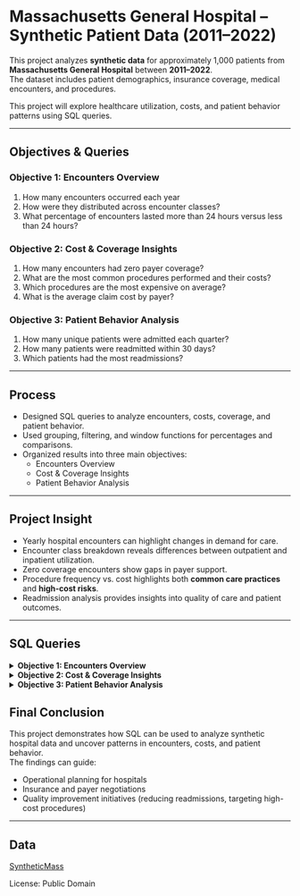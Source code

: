 # Massachusetts General Hospital – Synthetic Patient Data (2011–2022)

This project analyzes **synthetic data** for approximately 1,000 patients from **Massachusetts General Hospital** between **2011–2022**.  
The dataset includes patient demographics, insurance coverage, medical encounters, and procedures.  

This project will explore healthcare utilization, costs, and patient behavior patterns using SQL queries.

---

## Objectives & Queries

### Objective 1: Encounters Overview
1. How many encounters occurred each year
2. How were they distributed across encounter classes?  
3. What percentage of encounters lasted more than 24 hours versus less than 24 hours?   

### Objective 2: Cost & Coverage Insights
1. How many encounters had zero payer coverage?
2. What are the most common procedures performed and their costs?
3. Which procedures are the most expensive on average?
4. What is the average claim cost by payer?

### Objective 3: Patient Behavior Analysis
1. How many unique patients were admitted each quarter?
2. How many patients were readmitted within 30 days?
3. Which patients had the most readmissions?

--- 

## Process 
- Designed SQL queries to analyze encounters, costs, coverage, and patient behavior.  
- Used grouping, filtering, and window functions for percentages and comparisons.  
- Organized results into three main objectives:  
  - Encounters Overview  
  - Cost & Coverage Insights  
  - Patient Behavior Analysis  

---

## Project Insight
- Yearly hospital encounters can highlight changes in demand for care.  
- Encounter class breakdown reveals differences between outpatient and inpatient utilization.  
- Zero coverage encounters show gaps in payer support.  
- Procedure frequency vs. cost highlights both **common care practices** and **high-cost risks**.  
- Readmission analysis provides insights into quality of care and patient outcomes.  

---

## SQL Queries

<details>
<summary><strong>Objective 1: Encounters Overview</strong></summary>

```sql
-- 1. Total encounters per year
SELECT COUNT(e.START) AS total_encounters,
       YEAR(e.START) AS encounter_year
FROM encounters e
GROUP BY YEAR(e.START)
ORDER BY encounter_year;

```
<img src="https://github.com/a-paija/Hospital-Patient-Records/blob/main/Summarized%20Outputs/objective1.1_encounters_by_year.png" alt="Encounters by Year" width="300" height="300"/>

```sql


-- 2. Percentage of encounters by encounter class
WITH yearly AS (
    SELECT YEAR(e.Start) AS encounter_year,
           e.EncounterClass
    FROM encounters e
)
SELECT
    encounter_year,
    EncounterClass,
    COUNT(*) AS class_count,
    ROUND(
        COUNT(*) * 100.0 / SUM(COUNT(*)) OVER (PARTITION BY encounter_year),
        2
    ) AS class_percentage
FROM yearly
GROUP BY encounter_year, EncounterClass
ORDER BY encounter_year, class_percentage DESC;

```
<img src="https://github.com/a-paija/Hospital-Patient-Records/blob/main/Summarized%20Outputs/objective1.2_encounters_by_class.png" alt="Encounters by Class" width="400" height="500"/>

```sql

-- 3. Encounters over vs. under 24 hours
SELECT 
    CASE 
        WHEN TIMESTAMPDIFF(HOUR, e.Start, e.Stop) > 24 THEN 'Over 24 Hours'
        ELSE '24 Hours or Less'
    END AS duration_group,
    COUNT(*) AS encounter_count,
    ROUND(
        COUNT(*) * 100.0 / SUM(COUNT(*)) OVER (),
        2
    ) AS percentage
FROM encounters e
GROUP BY 
    CASE 
        WHEN TIMESTAMPDIFF(HOUR, e.Start, e.Stop) > 24 THEN 'Over 24 Hours'
        ELSE '24 Hours or Less'
    END;
```
<img src="https://github.com/a-paija/Hospital-Patient-Records/blob/main/Summarized%20Outputs/objective1.3_encounters_by_duration.png" alt="Encounters by Duration" width="300" height="300"/>

</details>

<details> <summary><strong>Objective 2: Cost & Coverage Insights</strong></summary>

```sql
-- 1. Encounters with zero payer coverage
SELECT
    COUNT(*) AS zero_coverage_count,
    ROUND(
        COUNT(*) * 100.0 / (SELECT COUNT(*) FROM encounters),
        2
    ) AS zero_coverage_percentage
FROM encounters
WHERE PAYER_COVERAGE = 0;

```
<img src="https://github.com/a-paija/Hospital-Patient-Records/blob/main/Summarized%20Outputs/objective2.1_zero_coverage_encounters.png" alt="zero_coverage_encounters" width="300" height="300"/>

```sql
-- 2. Top 10 most frequent procedures and average base cost
SELECT 
    p.DESCRIPTION AS Procedure,
    COUNT(*) AS procedure_count,
    ROUND(AVG(p.BASE_COST), 2) AS avg_base_cost
FROM procedures AS p
GROUP BY p.DESCRIPTION
ORDER BY procedure_count DESC
LIMIT 10;
```
<img src="https://github.com/a-paija/Hospital-Patient-Records/blob/main/Summarized%20Outputs/objective2.2_common_procedures_costs.png" alt="Common Procedures" width="500" height="800"/>

```sql

-- 3. Top 10 procedures by average base cost
SELECT
    p.DESCRIPTION AS Procedure,
    COUNT(*) AS procedure_count,
    ROUND(AVG(p.BASE_COST), 2) AS avg_base_cost
FROM procedures AS p
GROUP BY p.DESCRIPTION
ORDER BY avg_base_cost DESC
LIMIT 10;

```
<img src="https://github.com/a-paija/Hospital-Patient-Records/blob/main/Summarized%20Outputs/objective2.3_expensive_procedures_avg.png" alt="Expensive Procedures" width="500" height="800"/>

```sql
-- 4. Average total claim cost by payer
SELECT
    e.PAYER,
    ROUND(AVG(e.TOTAL_CLAIM_COST), 2) AS avg_total_claim_cost
FROM encounters AS e
GROUP BY e.PAYER
ORDER BY avg_total_claim_cost DESC;
```
<img src="https://github.com/a-paija/Hospital-Patient-Records/blob/main/Summarized%20Outputs/objective2.4_avg_claim_cost_by_payer.png" alt="Avg Claim" width="300" height="300"/>

</details>

<details> <summary><strong>Objective 3: Patient Behavior Analysis</strong></summary>
  
```sql
-- 1. Unique patients admitted each quarter
SELECT
    YEAR(e.START) AS encounter_year,
    QUARTER(e.START) AS encounter_quarter,
    COUNT(DISTINCT e.PATIENT) AS unique_patients
FROM encounters e
GROUP BY YEAR(e.START), QUARTER(e.START)
ORDER BY encounter_year, encounter_quarter;
```
<img src="https://github.com/a-paija/Hospital-Patient-Records/blob/main/Summarized%20Outputs/objective3.1_unique_patients_by_quarter.png" alt="Quarter" width="300" height="300"/>

```sql

-- 2. Patients readmitted within 30 days
SELECT
    COUNT(DISTINCT e1.PATIENT) AS readmitted_patients_count
FROM encounters e1
JOIN encounters e2
    ON e1.PATIENT = e2.PATIENT
    AND e1.START > e2.STOP
    AND TIMESTAMPDIFF(DAY, e2.STOP, e1.START) <= 30;
```

<img src="https://github.com/a-paija/Hospital-Patient-Records/blob/main/Summarized%20Outputs/objective3.2_30day_readmissions.png" alt="30" width="150" height="150"/>

```sql

-- 3. Patients with the most readmissions
SELECT
    e1.PATIENT,
    COUNT(*) AS readmission_count
FROM encounters e1
JOIN encounters e2
    ON e1.PATIENT = e2.PATIENT
    AND e1.START > e2.STOP
    AND TIMESTAMPDIFF(DAY, e2.STOP, e1.START) <= 30
GROUP BY e1.PATIENT
ORDER BY readmission_count DESC
LIMIT 10;
```
<img src="https://github.com/a-paija/Hospital-Patient-Records/blob/main/Summarized%20Outputs/objective3.3_patients_most_readmissions.png" alt="Most" width="300" height="300"/>

</details>

## Final Conclusion
This project demonstrates how SQL can be used to analyze synthetic hospital data and uncover patterns in encounters, costs, and patient behavior.  
The findings can guide:  
- Operational planning for hospitals  
- Insurance and payer negotiations  
- Quality improvement initiatives (reducing readmissions, targeting high-cost procedures)  

---

## Data

[SyntheticMass](https://synthea.mitre.org/downloads)

License: Public Domain
